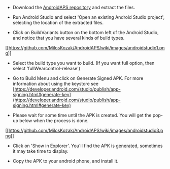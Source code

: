 * Download the [AndroidAPS repository](https://github.com/MilosKozak/AndroidAPS) and extract the files.

* Run Android Studio and select 'Open an existing Android Studio project', selecting the location of the extracted files.

* Click on BuildVariants button on the bottom left of the Android Studio, and notice that you have several kinds of build types.

[[https://github.com/MilosKozak/AndroidAPS/wiki/images/androidstudio1.png]]

* Select the build type you want to build. (If you want full option, then select 'fullWearcontrol-release')

* Go to Build Menu and click on Generate Signed APK.  For more information about using the keystore see [https://developer.android.com/studio/publish/app-signing.html#generate-key](https://developer.android.com/studio/publish/app-signing.html#generate-key)

* Please wait for some time until the APK is created. You will get the pop-up below when the process is done.

[[https://github.com/MilosKozak/AndroidAPS/wiki/images/androidstudio3.png]]

* Click on 'Show in Explorer'. You'll find the APK is generated, sometimes it may take time to display.

* Copy the APK to your android phone, and install it.
